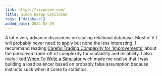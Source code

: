 ```yaml
---
link: https://sirupsen.com/
title: Simon Hørup Eskildsen
tags: ["database"]
added_date: 2024-03-29
---
```


A lot o very advance discucions on scaling relational database. Most of it I will
probably never need to apply but none the less interesting. I recommand reading
[Careful Trading Complexity for 'Improvements'](https://sirupsen.com/trading-complexity)
about the *perceived* trade-off of complexity for scalability and reliability.
I also realy liked [When To Write a Simulator](https://sirupsen.com/napkin/problem-16-simulation)
wich made me realise that I was building a load balancer based on probably false
assumption because instincts suck when it come to statistics. 


